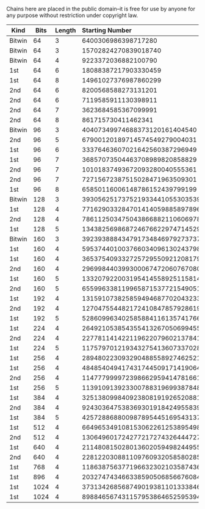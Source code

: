 Chains here are placed in the public domain–it is free for use by anyone for any purpose
without restriction under copyright law.

| Kind | Bits | Length | Starting Number |
| ---- | ---- | ------ |:--------------- |
| Bitwin | 64 | 3 | 6400306986398717280 |
| Bitwin | 64 | 3 | 15702824270839018740 |
| Bitwin | 64 | 4 | 9223372036882100790 |
| 1st  | 64   | 6 | 18088387217903330459 |
| 1st  | 64   | 8 | 14961027376987860299 |
| 2nd  | 64   | 6 | 8200568588273131201 |
| 2nd  | 64   | 6 | 7119585911130398911 |
| 2nd  | 64   | 7 | 3623684585367099991 |
| 2nd  | 64   | 8 | 861715730411462341 |
| Bitwin | 96 | 3 | 40407349974688373120161404540 |
| 2nd  | 96   | 5 | 67900120189714574549279004031 |
| 1st  | 96   | 6 | 33376463607021642560387296949 |
| 1st  | 96   | 7 | 36857073504463708989820858829 |
| 2nd  | 96   | 7 | 10101837493672093280040555361 |
| 2nd  | 96   | 7 | 72715672387515028471963509301 |
| 1st  | 96   | 8 | 65850116006148786152439799199 |
| Bitwin | 128 | 3 | 39305625173752193344105530353982143730 |
| 1st  | 128  | 4 | 77162903328470141405988589789674379619 |
| 2nd  | 128  | 4 | 78611250347504386688211060697879905631 |
| 1st  | 128  | 5 | 134382569868724676622974714529481507019 |
| Bitwin | 160 | 3 | 392393888434791734846979273737983457731877192100 |
| 1st  | 160  | 4 | 595374401003766034096130243798882341754528442149 |
| 1st  | 160  | 4 | 365375409332725729550921208179070754913983243889 |
| 2nd  | 160  | 4 | 296998440399300067472060767080169347567163272451 |
| 1st  | 160  | 5 | 1332079220031954145589251158141208020515543604929 |
| 2nd  | 160  | 5 | 655996338119965871537721549051574508184037198531 |
| 1st  | 192  | 4 | 1315910738258594946877020432332324419730043990204002549999 |
| 2nd  | 192  | 4 | 127047554482172410847857928619907738690147109078632566751  |
| 1st  | 192  | 5 | 5286099634025858841161357417667683784807437672358608696939 |
| 1st  | 224  | 4 | 26492105385435541326705069945527933737713984117118578345330797608979 |
| 2nd  | 224  | 4 | 22778114142211962207960213784135598105906811222236549595128806545751 |
| 1st  | 224  | 5 | 11757970121934327541360733702827942876206847201076324344452911002529 |
| 1st  | 256  | 4 | 28948022309329048855892746252171976963317496166410141009864396001978284493479 |
| 1st  | 256  | 4 | 48485404941743174450917141906484355462490237658145525006839828940029456351669 |
| 2nd  | 256  | 4 | 11477799997239866295941478166154077568792584042185282664607488558757512965001 |
| 1st  | 256  | 5 | 113910913923300788319699387848674650656041243163866388656000063249848353322899 |
| 1st  | 384  | 4 | 32513809984092380819192652088162513959582762326769189004986614263354006979172021253243731928068713186557336122560969 |
| 2nd  | 384  | 4 | 9243036475383693019184249558391683043620596247492679410852220359983850670306393322662256232486961325798592165759821  |
| 1st  | 384  | 5 | 4257288688009878954451695431375817659515008633535285807045060622927544588698238829010900595221975499571076126680139 |
| 1st  | 512  | 4 | 6649653491081530622612538954981514863756002949295969609441086304155754360299515994556752300718232934858988121957955252900133322489991133429597175723068529 |
| 2nd  | 512  | 4 | 1306496017242772172743264447276527112501750362327928440722559572994619766769639623457450192156124916040769111470258706639743561430669385023580621264713531 |
| 1st  | 640  | 4 | 2114808150280136020594982449559271743100598184592768859100325004053601242007840417934409418223841139254332921492561624155776746447081613720745982050813711487912144580903765643976083914728571299 |
| 2nd  | 640  | 4 | 2281220308811097609320585802850145662446614253624279965289596258949637583604338693252956405658685699889321154786797203655344352360687718999126330659861107094125997337180132475041437098767579101 |
| 1st  | 768  | 4 | 1186387563771966323021035874369368132807321218190992295127185928992437744187507398449740416674504973717870497985077219660782409185450455176824057976730967985420790374164677914043888492047407062040237294767414832210954126767988140179 |
| 1st  | 896  | 4 | 203274743466338590506856676084692781871543449315690960832874378776482018697599795319503031064142081441580957059007386501168798841524204630787816838492320705090398088227343584066754152886572610125242424604166426067474385045647594683321692242457119953411978836810279307559 |
| 1st | 1024 | 4 |  37313426856874901938110133384605074194791927500210707276948918975046371522830901596065044944558427864187196889881993164303255749681644627614963632713725183364319410825898054225147061624559894980555489070322738683900143562848200257354774040241218537613789091499134051387344396560066242901217378861764936185029 |
| 1st | 1024 | 4 | 89884656743115795386465259539451236680898848947115328636715040578866337902750481566354238661203768010560056939935696678829394884407208311246423715319737062188883946712432742638151109800623047059726541476042502884419075341171231440736956555270413618581675255342293149119973622969239858152417678164815053566739 |
